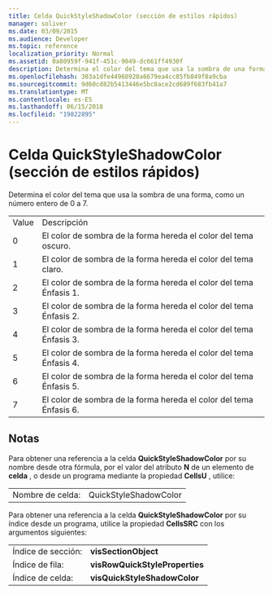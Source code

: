 ```yaml
---
title: Celda QuickStyleShadowColor (sección de estilos rápidos)
manager: soliver
ms.date: 03/09/2015
ms.audience: Developer
ms.topic: reference
localization_priority: Normal
ms.assetid: 0a80959f-941f-451c-9049-dc661ff4930f
description: Determina el color del tema que usa la sombra de una forma, como un número entero de 0 a 7.
ms.openlocfilehash: 303a1dfe44960920a6679ea4cc85fb849f8a9cba
ms.sourcegitcommit: 9d60cd82b5413446e5bc8ace2cd689f683fb41a7
ms.translationtype: MT
ms.contentlocale: es-ES
ms.lasthandoff: 06/15/2018
ms.locfileid: "19822895"
---
```

# <a name="quickstyleshadowcolor-cell-quick-style-section"></a>Celda QuickStyleShadowColor (sección de estilos rápidos)

Determina el color del tema que usa la sombra de una forma, como un número entero de 0 a 7.
  
|||
|:-----|:-----|
|Value  <br/> |Descripción  <br/> |
|0  <br/> |El color de sombra de la forma hereda el color del tema oscuro.  <br/> |
|1  <br/> |El color de sombra de la forma hereda el color del tema claro.  <br/> |
|2  <br/> |El color de sombra de la forma hereda el color del tema Énfasis 1.  <br/> |
|3  <br/> |El color de sombra de la forma hereda el color del tema Énfasis 2.  <br/> |
|4  <br/> |El color de sombra de la forma hereda el color del tema Énfasis 3.  <br/> |
|5  <br/> |El color de sombra de la forma hereda el color del tema Énfasis 4.  <br/> |
|6  <br/> |El color de sombra de la forma hereda el color del tema Énfasis 5.  <br/> |
|7  <br/> |El color de sombra de la forma hereda el color del tema Énfasis 6.  <br/> |
   
## <a name="remarks"></a>Notas

Para obtener una referencia a la celda **QuickStyleShadowColor** por su nombre desde otra fórmula, por el valor del atributo **N** de un elemento de **celda** , o desde un programa mediante la propiedad **CellsU** , utilice: 
  
|||
|:-----|:-----|
| Nombre de celda:  <br/> | QuickStyleShadowColor  <br/> |
   
Para obtener una referencia a la celda **QuickStyleShadowColor** por su índice desde un programa, utilice la propiedad **CellsSRC** con los argumentos siguientes: 
  
|||
|:-----|:-----|
| Índice de sección:  <br/> |**visSectionObject** <br/> |
| Índice de fila:  <br/> |**visRowQuickStyleProperties** <br/> |
| Índice de celda:  <br/> |**visQuickStyleShadowColor** <br/> |
   

